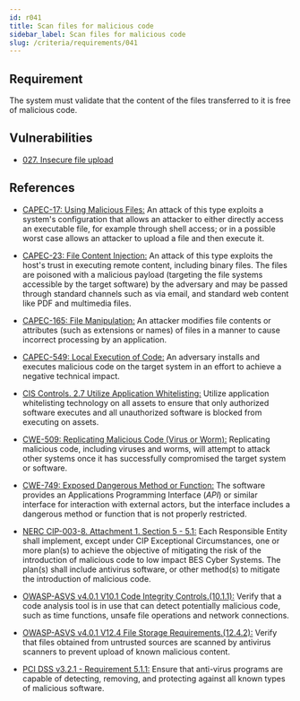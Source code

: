 ```yaml
---
id: r041
title: Scan files for malicious code
sidebar_label: Scan files for malicious code
slug: /criteria/requirements/041
---
```


## Requirement

The system must validate
that the content of the files transferred to it
is free of malicious code.

## Vulnerabilities

- [027. Insecure file upload](/criteria/vulnerabilities/027)

## References

- [CAPEC-17: Using Malicious Files:](http://capec.mitre.org/data/definitions/17.html)
An attack of this type exploits
a system's configuration that allows an attacker
to either directly access an executable file,
for example through shell access;
or in a possible worst case allows an attacker
to upload a file and then execute it.

- [CAPEC-23: File Content Injection:](http://capec.mitre.org/data/definitions/23.html)
An attack of this type exploits
the host's trust in executing remote content,
including binary files.
The files are poisoned with a malicious payload
(targeting the file systems accessible by the target software)
by the adversary and may be passed
through standard channels such as via email,
and standard web content like PDF
and multimedia files.

- [CAPEC-165: File Manipulation:](http://capec.mitre.org/data/definitions/165.html)
An attacker modifies file contents
or attributes (such as extensions or names)
of files in a manner to cause
incorrect processing by an application.

- [CAPEC-549: Local Execution of Code:](http://capec.mitre.org/data/definitions/549.html)
An adversary installs
and executes malicious code
on the target system in an effort
to achieve a negative technical impact.

- [CIS Controls. 2.7 Utilize Application Whitelisting:](https://www.cisecurity.org/controls/)
Utilize application whitelisting technology
on all assets to ensure that only
authorized software executes
and all unauthorized software is blocked
from executing on assets.

- [CWE-509: Replicating Malicious Code (Virus or Worm):](https://cwe.mitre.org/data/definitions/509.html)
Replicating malicious code,
including viruses and worms,
will attempt to attack
other systems once it has successfully compromised
the target system or software.

- [CWE-749: Exposed Dangerous Method or Function:](https://cwe.mitre.org/data/definitions/749.html)
The software provides
an Applications Programming Interface (*API*)
or similar interface for interaction with external actors,
but the interface includes a dangerous method
or function that is not properly restricted.

- [NERC CIP-003-8. Attachment 1. Section 5 - 5.1:](https://www.nerc.com/pa/Stand/Reliability%20Standards/CIP-003-8.pdf)
Each Responsible Entity shall implement,
except under CIP Exceptional Circumstances,
one or more plan(s) to achieve the objective
of mitigating the risk of the introduction of malicious code
to low impact BES Cyber Systems.
The plan(s) shall include antivirus software,
or other method(s)
to mitigate the introduction of malicious code.

- [OWASP-ASVS v4.0.1 V10.1 Code Integrity Controls.(10.1.1):](https://owasp.org/www-pdf-archive/OWASP_Application_Security_Verification_Standard_4.0-en.pdf)
Verify that a code analysis tool
is in use that can detect potentially
malicious code,
such as time functions,
unsafe file operations
and network connections.

- [OWASP-ASVS v4.0.1 V12.4 File Storage Requirements.(12.4.2):](https://owasp.org/www-pdf-archive/OWASP_Application_Security_Verification_Standard_4.0-en.pdf)
Verify that files obtained
from untrusted sources
are scanned by antivirus scanners
to prevent upload of known malicious content.

- [PCI DSS v3.2.1 - Requirement 5.1.1:](https://www.pcisecuritystandards.org/documents/PCI_DSS_v3-2-1.pdf)
Ensure that anti-virus programs
are capable of detecting,
removing, and protecting against all known types
of malicious software.
